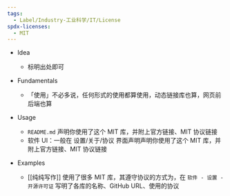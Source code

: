 ```yaml
---
tags:
  - Label/Industry-工业科学/IT/License
spdx-licenses:
  - MIT
---
```


- Idea
    - 标明出处即可

- Fundamentals
    - 「使用」不必多说，任何形式的使用都算使用，动态链接库也算，网页前后端也算

- Usage
    - `README.md` 声明你使用了这个 MIT 库，并附上官方链接、MIT 协议链接
    - 软件 UI：一般在 设置/关于/协议 界面声明声明你使用了这个 MIT 库，并附上官方链接、MIT 协议链接

- Examples
    - [[纯纯写作]] 使用了很多 MIT 库，其遵守协议的方式为，在 `软件 - 设置 - 开源许可证` 写明了各库的名称、GitHub URL、使用的协议
